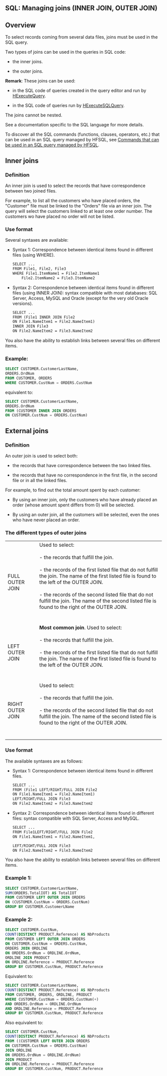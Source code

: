 


## SQL: Managing joins (INNER JOIN, OUTER JOIN) 
			



<a name="NOTE1"></a>
<a name="NOTE1_1"></a>


## Overview
<a name="overview_ELTTEXTE000204"></a>
To select records coming from several data files, joins must be used in the SQL query.

Two types of joins can be used in the queries in SQL code:

- the inner joins.

- the outer joins.




**Remark**: These joins can be used:

- in the SQL code of queries created in the query editor and run by [HExecuteQuery](../WDLang4/3044080.md).

- in the SQL code of queries run by [HExecuteSQLQuery](../WDLang4/3044084.md).




The joins cannot be nested.

See a documentation specific to the SQL language for more details.

To discover all the SQL commands (functions, clauses, operators, etc.) that can be used in an SQL query managed by HFSQL, see [Commands that can be used in an SQL query managed by HFSQL](../Editeurs/2034006.md).

<a name="NOTE2"></a>
<a name="NOTE2_1"></a>


## Inner joins
<a name="inner_joins_ELTTEXTE000228"></a>


### Definition
<a name="definition_ELTPARAGRAPHE000043"></a>

An inner join is used to select the records that have correspondence between two joined files.

For example, to list all the customers who have placed orders, the "Customer" file must be linked to the "Orders" file via an inner join. The query will select the customers linked to at least one order number. The customers wo have placed no order will not be listed.
<a name="NOTE2_2"></a>


### Use format
<a name="use_format_ELTPARAGRAPHE000052"></a>

Several syntaxes are available:

- Syntax 1: Correspondence between identical items found in different files (using WHERE). 
	
	```txt
	SELECT ...
	FROM File1, File2, File3
	WHERE File1.ItemName1 = File2.ItemName1
		File2.ItemName2 = File3.ItemName2
	```


- Syntax 2: Correspondence between identical items found in different files (using INNER JOIN): syntax compatible with most databases: SQL Server, Access, MySQL and Oracle (except for the very old Oracle versions).
	
	```txt
	SELECT ...
	FROM (File1 INNER JOIN File2
	ON File1.NameItem1 = File2.NameItem1)
	INNER JOIN File3
	ON File2.NameItem2 = File3.NameItem2
	```





You also have the ability to establish links between several files on different items.
<a name="NOTE2_3"></a>


### Example:
<a name="example_ELTPARAGRAPHE000068"></a>


```sql
SELECT CUSTOMER.CustomerLastName,
ORDERS.OrdNum
FROM CUSTOMER, ORDERS
WHERE CUSTOMER.CustNum = ORDERS.CustNum
```


equivalent to:


```sql
SELECT CUSTOMER.CustomerLastName,
ORDERS.OrdNum
FROM (CUSTOMER INNER JOIN ORDERS
ON CUSTOMER.CustNum = ORDERS.CustNum)
```


<a name="NOTE3"></a>
<a name="NOTE3_1"></a>


## External joins
<a name="external_joins_ELTTEXTE000264"></a>


### Definition
<a name="definition_ELTPARAGRAPHE000081"></a>

An outer join is used to select both:

- the records that have correspondence between the two linked files.

- the records that have no correspondence in the first file, in the second file or in all the linked files.




For example, to find out the total amount spent by each customer:

- By using an inner join, only the customers who have already placed an order (whose amount spent differs from 0) will be selected.

- By using an outer join, all the customers will be selected, even the ones who have never placed an order.



<a name="NOTE3_2"></a>


### The different types of outer joins
<a name="the_different_types_outer_joins_ELTPARAGRAPHE000096"></a>


|   |   |
| --- | --- |
| FULL OUTER JOIN | Used to select:<br><br>- the records that fulfill the join.<br><br>- the records of the first listed file that do not fulfill the join. The name of the first listed file is found to the left of the OUTER JOIN.<br><br>- the records of the second listed file that do not fulfill the join. The name of the second listed file is found to the right of the OUTER JOIN.<br><br><br> |
| LEFT OUTER JOIN | **Most common join**. Used to select:<br><br>- the records that fulfill the join.<br><br>- the records of the first listed file that do not fulfill the join. The name of the first listed file is found to the left of the OUTER JOIN.<br><br><br> |
| RIGHT OUTER JOIN | Used to select:<br><br>- the records that fulfill the join.<br><br>- the records of the second listed file that do not fulfill the join. The name of the second listed file is found to the right of the OUTER JOIN.<br><br><br> |


<a name="NOTE3_3"></a>


### Use format
<a name="use_format_ELTPARAGRAPHE000124"></a>

The available syntaxes are as follows:

- Syntax 1: Correspondence between identical items found in different files. 
	
	```txt
	SELECT ...
	FROM (File1 LEFT/RIGHT/FULL JOIN File2
	ON File1.NameItem1 = File2.NameItem1)
	LEFT/RIGHT/FULL JOIN File3
	ON File2.NameItem2 = File3.NameItem2
	```


- Syntax 2: Correspondence between identical items found in different files: syntax compatible with SQL Server, Access and MySQL.
	
	```txt
	SELECT ...
	FROM File1LEFT/RIGHT/FULL JOIN File2
	ON File1.NameItem1 = File2.NameItem1,
	
	LEFT/RIGHT/FULL JOIN File3
	ON File2.NameItem2 = File3.NameItem2
	```





You also have the ability to establish links between several files on different items.
<a name="NOTE3_4"></a>


### Example 1:
<a name="example_1_ELTPARAGRAPHE000140"></a>


```sql
SELECT CUSTOMER.CustomerLastName,
SUM(ORDERS.TotalIOT) AS TotalIOT
FROM CUSTOMER LEFT OUTER JOIN ORDERS
ON (CUSTOMER.CustNum = ORDERS.CustNum)
GROUP BY CUSTOMER.CustomerLName
```

<a name="NOTE3_5"></a>


### Example 2:
<a name="example_2_ELTPARAGRAPHE000147"></a>


```sql
SELECT CUSTOMER.CustNum,
COUNT(DISTINCT PRODUCT.Reference) AS NbProducts
FROM CUSTOMER LEFT OUTER JOIN ORDERS
ON CUSTOMER.CustNum = ORDERS.CustNum,
ORDERS JOIN ORDLINE 
ON ORDERS.OrdNum = ORDLINE.OrdNum,
ORDLINE JOIN PRODUCT
ON ORDLINE.Reference = PRODUCT.Reference
GROUP BY CUSTOMER.CustNum, PRODUCT.Reference
```


Equivalent to:


```sql
SELECT CUSTOMER.CustomerLastName,
COUNT(DISTINCT PRODUCT.Reference) AS NbProducts
FROM CUSTOMER, ORDERS, ORDLINE, PRODUCT
WHERE CUSTOMER.CustNum = ORDERS.CustNum(+)
AND ORDERS.OrdNum = ORDLINE.OrdNum
AND ORDLINE.Reference = PRODUCT.Reference
GROUP BY CUSTOMER.CustNum, PRODUCT.Reference
```
 
Also equivalent to:


```sql
SELECT CUSTOMER.CustNum,
COUNT(DISTINCT PRODUCT.Reference) AS NbProducts
FROM ((CUSTOMER LEFT OUTER JOIN ORDERS
ON CUSTOMER.CustNum = ORDERS.CustNum)
JOIN ORDLINE 
ON ORDERS.OrdNum = ORDLINE.OrdNum)
JOIN PRODUCT
ON ORDLINE.Reference = PRODUCT.Reference
GROUP BY CUSTOMER.CustNum, PRODUCT.Reference
```



